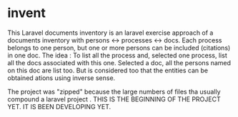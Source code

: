 # invent
This Laravel documents inventory is an laravel exercise approach of a documents inventory with persons <-> processes <-> docs. Each process belongs to one person, but one or more persons can be included (citations) in one doc. The idea : To list all the process and, selected one process, list all the docs associated with this one. Selected a doc, all the persons named on this doc are list too. But is considered too that the entities can be obtained ations using inverse sense.

The project was "zipped" because the large numbers of files tha usually compound a laravel project . THIS IS THE BEGINNING OF THE
PROJECT YET. IT IS BEEN DEVELOPING YET.
